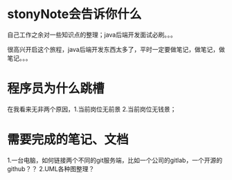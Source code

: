 # stonyNote会告诉你什么
自己工作之余对一些知识点的整理；java后端开发面试必刷。。。

很高兴开启这个旅程，java后端开发东西太多了，平时一定要做笔记，做笔记，做笔记。。。

# 程序员为什么跳槽
  在我看来无非两个原因，1.当前岗位无前景 2.当前岗位无钱景；


# 需要完成的笔记、文档
1.一台电脑，如何链接两个不同的git服务端，比如一个公司的gitlab，一个开源的github？？
2.UML各种图整理？

